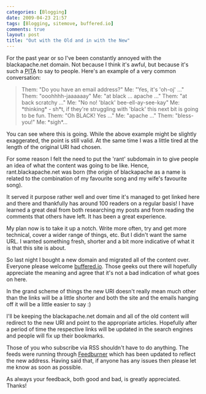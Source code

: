 ```yaml
---
categories: [Blogging]
date: 2009-04-23 21:57
tags: [Blogging, sitemove, buffered.io]
comments: true
layout: post
title: "Out with the Old and in with the New"
---
```

For the past year or so I've been constantly annoyed with the blackapache.net domain. Not because I think it's awful, but because it's such a <acronym title="Pain in the arse">PITA</acronym> to say to people. Here's an example of a very common conversation:
<blockquote><p>Them: "Do you have an email address?"
Me: "Yes, it's 'oh-oj' ..."
Them: "ooohhhh-jaaaaaay"
Me: "at black ... apache ..."
Them: "at back scratchy ..."
Me: "No no! 'black' bee-ell-ay-see-kay"
Me: *thinking* - sh*t, if they're struggling with 'black' this next bit is going to be fun.
Them: "Oh BLACK! Yes ..."
Me: "apache ..."
Them: "bless-you!"
Me: *sigh*...</p></blockquote>
You can see where this is going. While the above example might be slightly exaggerated, the point is still valid. At the same time I was a little tired at the length of the original URI had chosen.

For some reason I felt the need to put the 'rant' subdomain in to give people an idea of what the content was going to be like. Hence, rant.blackapache.net was born (the origin of blackapache as a name is related to the combination of my favourite song and my wife's favourite song).

It served it purpose rather well and over time it's managed to get linked here and there and thankfully has around 100 readers on a regular basis! I have learned a great deal from both researching my posts and from reading the comments that others have left. It has been a great experience.

My plan now is to take it up a notch. Write more often, try and get more technical, cover a wider range of things, etc. But I didn't want the same URL. I wanted something fresh, shorter and a bit more indicative of what it is that this site is about.

So last night I bought a new domain and migrated all of the content over. Everyone please welcome <a href="" title="OJ's rants">buffered.io</a>. Those geeks out there will hopefully appreciate the meaning and agree that it's not a bad indication of what goes on here.

In the grand scheme of things the new URI doesn't really mean much other than the links will be a little shorter and both the site and the emails hanging off it will be a little easier to say :)

I'll be keeping the blackapache.net domain and all of the old content will redirect to the new URI and point to the appropriate articles. Hopefully after a period of time the respective links will be updated in the search engines and people will fix up their bookmarks.

Those of you who subscribe via RSS shouldn't have to do anything. The feeds were running through <a href="http://feedburner.com/" title="Feedburner">Feedburner</a> which has been updated to reflect the new address. Having said that, if anyone has any issues then please let me know as soon as possible.

As always your feedback, both good and bad, is greatly appreciated. Thanks!
